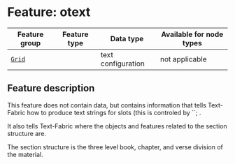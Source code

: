 # Feature: otext

Feature group | Feature type | Data type | Available for node types
---  | --- | --- | ---
[`Grid`](home.md#grid-features) | | text configuration | not applicable

## Feature description

This feature does not contain data, but contains information that tells Text-Fabric how to produce text strings for slots (this is controled by ``; .

It also tells Text-Fabric where the objects and features related to the section structure are.

The section structure is the three level book, chapter, and verse division of the material.
